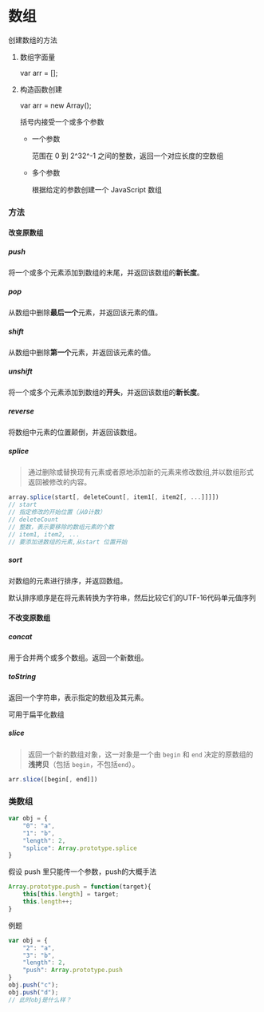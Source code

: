 # 数组

创建数组的方法

1. 数组字面量

	var arr = [];

2. 构造函数创建

	var arr = new Array();

	括号内接受一个或多个参数

	+ 一个参数

		范围在 0 到 2^32^-1 之间的整数，返回一个对应长度的空数组

	+ 多个参数

		根据给定的参数创建一个 JavaScript 数组



### 方法



#### 改变原数组

##### push

将一个或多个元素添加到数组的末尾，并返回该数组的**新长度**。



##### pop

从数组中删除**最后一个**元素，并返回该元素的值。



##### shift

从数组中删除**第一个**元素，并返回该元素的值。



##### unshift

将一个或多个元素添加到数组的**开头**，并返回该数组的**新长度**。



##### reverse

将数组中元素的位置颠倒，并返回该数组。



##### splice

> 通过删除或替换现有元素或者原地添加新的元素来修改数组,并以数组形式返回被修改的内容。

```js
array.splice(start[, deleteCount[, item1[, item2[, ...]]]])
// start
// 指定修改的开始位置（从0计数）
// deleteCount
// 整数，表示要移除的数组元素的个数
// item1, item2, ...
// 要添加进数组的元素,从start 位置开始
```



##### sort

对数组的元素进行排序，并返回数组。

默认排序顺序是在将元素转换为字符串，然后比较它们的UTF-16代码单元值序列



#### 不改变原数组

##### concat

用于合并两个或多个数组。返回一个新数组。



##### toString

返回一个字符串，表示指定的数组及其元素。

可用于扁平化数组



##### slice

> 返回一个新的数组对象，这一对象是一个由 `begin` 和 `end` 决定的原数组的**浅拷贝**（包括 `begin`，不包括`end`）。

```js
arr.slice([begin[, end]])
```







### 类数组

```js
var obj = {
	"0": "a",
    "1": "b",
    "length": 2,
    "splice": Array.prototype.splice
}
```

假设 push 里只能传一个参数，push的大概手法

```js
Array.prototype.push = function(target){ 
	this[this.length] = target; 
    this.length++;
}
```

例题

```js
var obj = {
	"2": "a",
    "3": "b",
    "length": 2,
    "push": Array.prototype.push
}
obj.push("c");
obj.push("d");
// 此时obj是什么样？
```

































